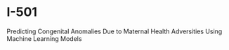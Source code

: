 # I-501
Predicting Congenital Anomalies Due to Maternal  Health Adversities Using Machine Learning Models
